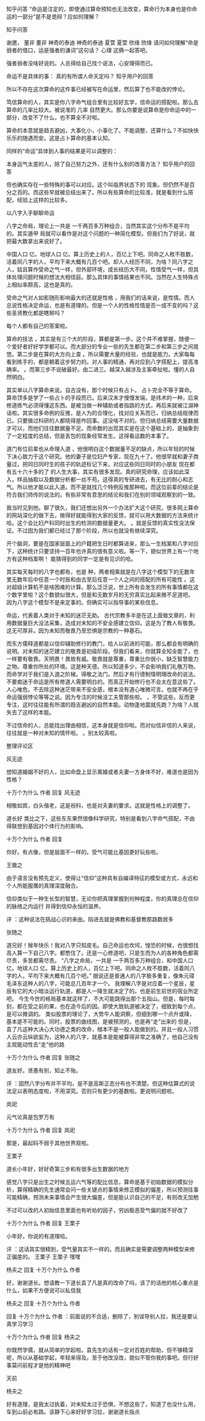  
 知乎问答 “命运是注定的，即使通过算命预知也无法改变，算命行为本身也是你命运的一部分”是不是诡辩？应如何理解？ 
 
 
 
 
 
 知乎问答 
 
 

 

 谢邀， 董非 董非 神奇的泰迪 神奇的泰迪 夏萱 夏萱 欣缘 欣缘 请问如何理解“命是弱者的借口，运是强者的谦词”这句话？ 心理 这俩一起答吧。

 

 强者弱者没啥好说的。人总得给自己找个说法，心安理得而已。

 

 命运不是具体的事： 真的有所谓人命天定吗？ 知乎用户的回答 

 所以不存在这次算命的这件事已经被写在命运里，然后算了也不能改的悖论。 

 笃信算命的人，其实是你八字命气组合里有比较好玄学，信命运的搭配啦。那么去算命的几率比较大。被说准的 几率 自然更大。那么你要是说算命是你命运中的一部分，改变不了什么，也不算全不对啦。

 

 

 算命的本意就是趋吉避凶，大事化小，小事化了。不能调整，还算什么？不如快快乐乐的随遇而安。这是占卜算命的基本认知。

 

 同样的“命运”具体到人事的结果是可以调整的：

 本身运气太差的人，除了自己努力之外，还有什么别的改善方法？ 知乎用户的回答 

 但也确实存在一些特殊的事可以对应。这个叫临界状态下的 现象。但仍然不是百分之百的。而这些早就被总结出来了。所以有些算命的比较准，就是看到什么搭配，经验上这样的比较多。

 

 

 以八字入手聊聊命运 

 

 八字之命局，理论上一共是 一千两百多万种组合，当然其实这个分布不是平均的。其实遁甲 局就可以看作是对这个问题的一种简化模型。但我们为了好说，就把最大数拿出来说好了。 

 中国人口 亿。地球人口 亿。算上历史上的人，百亿上下吧。同命之人枚不胜数，活着同八字的人，平均下来大概有几百个吧。却人人经历不同，为啥？同八字之人，姑且算作受命之气一样，但外部环境，成长经历大不同，性情受气一样，但具体处理问题时候的想法大相径庭。那么具体的事情结果也不同。当然在人生特殊点上相似率颇高，这也是真的。

 

 受命之气对人如影随形影响最大的还就是性格 ，用我们的话来说，是性情。而人总说性格决定命运，也是有道理的。但是一个人的性格性情是否一成不变的吗？这些圣贤教化都是瞎掰吗？

 

 每个人都有自己的答案啦。 

 

 算命的技法 ，其实是有三个大的阶段，算都是第一步。这个并不难掌握，随便一个爱好者好好学学都可以。而大部分的专业一些的先生都在第二步和第三步之间晃悠。第二步是在算的大方向上查 。所以需要大量的经验，也就是能力。大家每每看到练手的，都是朝着这步努力的。对人事的精通，再对应到八字搭配上，提高准确率。 。而第三步不说破最好。由二进三。越深入越涉及主客牵扯啦。懂的人自然明白。

 

 其实单以八字算命来说。自古没有，那个时候只有占卜。 占卜完全不等于算命。 算命顶多是学了一些占卜的手段而已。后来汉末才慢慢发端，是纬术的一种，后来修道练气必须得懂这东西。是被当做一种辅助或者指路的方式，再后来就被江湖神话啦。其实很多命例的反推，是人为的合理化，找对应关系而已，归纳总结规律而已。只要做过科研的人都晓得是咋回事。这没啥不对的。但归纳总结需要大量数据才可以，而他们往往数据量不足。而命数的出现其实是在这个基础上的，是抽象到了一定程度的总结，但是丢包的现象经常发生。这得看运数的本事了。

 

 道门有位前辈也从命理入道 ，他很明白这个数据量不足的缺点，所以年轻的时候下决心致力于这个研究。他的妻子是位妇产专家，现在九十了。他很早就和妻子商量过，把同日同时生的孩子的轨迹标记下来，对应这些同日同时的小朋友 现在都有五十六十多的了 的人生大事，其实有很多发现。真的研究命理，应该如此深入，样品抽取以及数据分析都一丝不苟。这得真的专研进去，有无比的耐心和志气。所以他才能以此入道。而不是就找几个特例反推那种啦。而这位前辈的结论是符合我们师传的说法的。有些非常有意思的结论和我们在别的领域观察到的一致。

 

 我当时见到他。聊了很久，我们还想出另外一个办法扩大这个研究，很多网上算命的网站深化的做下去，做得好就能得到大家的反馈，就可以用大数据的方法来统计哈。这个会比妇产科同时出生的检测的数据量更大。 。就是反馈的真实性没法保证。不过因为我们都已经过了那个阶段，所以也就没有继续深究。

 

 开个脑洞，要是在国家层面上的户籍把生日时都算进来，那么一生档案和八字对应下，这种统计只要坚持一百年也许真的很有意义啦。等一下，貌似世界上有一个地方有这种档案啊！ 能猜得到的同学一定是有见识的哈。 

 

 其实每天每时的八字也都有，也是 种，两者相乘就是在八字这个模型下的无数年里无数年后中任意一个时辰和由古至后任意一个人之间的搭配的所有可能性 。这对超级计算机不是啥困难的计算。那么泛泛说，世上所有会发生的所有事情都在这个数字里啦？这个数貌似很大，但是和无数岁月的无穷真实比起来微不足道吧。 因为八字这个模型不是来定事的。但确实可以指导事的某些信息。

 

 命运，代表着人类对于未知的迷茫无助。 古代宗教多半是在这上面做文章的，利用数据量巨大没法采集，造成对未知的不安全感建立信仰。这是为了教人有敬畏。这无可厚非。因为未知而敬畏乃至恐惧是宗教的一种基石。

 

 而东方儒释道都是以信仰辅助修行的教门，给人以前进的可能，那么都会有明确的说明。对未知的迷茫建立的敬畏是初级阶段。但我们看来，你就算全知全能了，也一样要有敬畏。天明畏！畏故有威。敬畏就是尊重，尊重比你弱小，缺乏智慧能力之物。尊重你所处的环境。这是种天德。所以知道多少，不会影响我们礼敬万物。而命学对于我们是入道之阶梯。得敬之法门。然后才有行德制情明理改命的说法。不要痴迷于命运是所有修道人需要明白的。而真正开始修行也不会太在意这些了。人心唯危。不去除这种迷茫带来不安全感，根本没有道心唯微可言。也就不再在乎命运强弱悖论等等之说。因为专注的时候没工夫管那些啦。 ，不管这些，反而更专注，这时往往能有所谓的趋吉避凶的自然本能。动物逢地震就先跑？为啥？人就失去了这样的本能。

 

 不过信命的人，总能找出理由相信，这本身就是信仰啦。而对似信非信的人来说，往往就是一种对未知的情怀啦。 。别太较真啦。

 

 整理评论区 

 风无迹 

 想知道婚姻不好的人，比如命盘上显示离婚或者夫妻一方身体不好，难道也是因为性格？

 

 

 

 十万个为什么 作者 回复 风无迹 

 相敬如宾，白头偕老，这是祝科，也是对夫妻的要求。这就是性格上的调整了。

 

 

 道长好 类比之下，这些东东果然很像科学研究，特别是看到八字命气搭配，不由得联想到基因对个体行为的影响。

 

 

 

 十万个为什么 作者 回复 

 你好。有点像，但是层面不一样的。受气可能比基因更好玩些啦。

 

 王徽之 

 由于语言没有预先定义，使得让“信仰”这种具有自编译特征的模型或方式，永远和个人所能服膺的真理深度融合。

 

 信仰类似于一种生长型的智慧，无论你把真理掌握到何种程度，你的真理总在信仰的脉络之内运行 并得到信仰永恒的滋养。

 

 评 ：这种说法在挑战心识的来由。陷进去就是佛教和基督教那路数居多

 

 张随之 

 道兄好！猴年快乐！我对八字只知皮毛。自己命运也坎坷，惶恐的时候，也很想找高人算一下自己八字。都憋住了。还是一心修道吧，只是生而为人的各种角色都需尽责，多苦都需尽责。 “八字之命局，一共是 一千两百多万种组合，和中国人口 亿。地球人口 亿。算上历史上的人，百亿上下吧。同命之人枚不胜数，活着同八字的人，平均下来大概有几百个吧。” 据说还是普通人的八字极多重复，像朱元璋毛泽东这种人的八字，可能总几百年才一个。 我理解八字是对应着一个星辰，星辰有它的大小暗淡运行轨道，都是人一降生就决定了的。也是前生前世的宿业所定吧。 今生今世的格局基本就这样了，不大可能跳得出那个五指山。但是，每时每刻，都在受之前的果，也在造今后的因。即使大致轨道被决定了，细致到每个点，是可以微调的。 类似股票的理论了，大势牛人能洞察，但细到哪一个点升或降，基本是不可能的。同时，股票的曲线图，是被预测的，也是再“走”出来的 但是， 袁了凡这种大决心大功德之类的改命，根本不是一般人能做到的。并且一般人习惯人云亦云纵欲妄为，这种人的八字，就基本是能被算得非常之准确了，他自己没有主观能动性去“走”他的路 

 

 十万个为什么 作者 回复 张随之 

 道友好。贤愚有别，知止不殆。

 

 评 ：固然八字分布并不平均，是不是高斯正态分布也不清楚。但这种估算式的说法足以表明态度啦，不用深究。否则只有更少的基数啦。更说明问题啦。

 

 

 岚祀 

 元气论真是包罗万有

 

 十万个为什么 作者 回复 岚祀 

 那是，最起码不弱于其他世界观啦。

 

 王栗子 

 道长小年好，好好奇第三步和有很多出生数据的地方 

 感觉八字只是出生之时候五运六气等的配比信息，算命是基于初始数据的模拟分析，算得精确的先生通常会问一些关键点的事情来修正模拟的偏差，所以预测往事可能精确，预测未来事情会产生很大偏差，但是能认识自己的不足，有则改无加勉

 不过可以改的人初始信息里面也有听劝的因子，穷凶极恶受气偏的就不好改了

 

 

 十万个为什么 作者 回复 王栗子 

 小年好，你说的有道理哈。

 

 评 ：这话其实很精到，受气量其实不一样的。而且确实是需要调整两种模型来修正偏差的。 王栗子 王栗子 嘿嘿

 

 杨夫之 回复 十万个为什么 作者 

 好，谢谢道长。想请教一下道长袁了凡是真的改命了吗，该了的话他的核心重点是什么，如果不方便说可以私信我 

 

 杨夫之 回复 十万个为什么 作者 

 回复 十万个为什么 作者 ：前面说的不合适，删除了，别误导别人拉，我还是要认真学习学习 

 

 十万个为什么 作者 回复 杨夫之 

 你既然学儒，就从简单的学起啦。袁先生的话有一定对百姓的帮助，但不够精深呢，所以从基础学起，年轻来得及。至于他改没改，貌似不管你我的事吧。但行好事莫问前程才是他的精神吧

 天前

 

 

 杨夫之 

 好有道理，是我太过执着，对未知太过于恐惧，不想这些了，知道了也没什么用，车到山前必有路。该静下心来好好学习拉，谢谢道长指点 